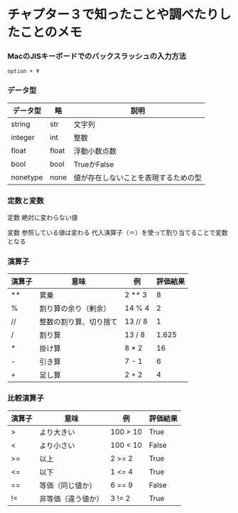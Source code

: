 # チャプター３で知ったことや調べたりしたことのメモ

### MacのJISキーボードでのバックスラッシュの入力方法

`option + ¥`

### データ型

|データ型|略|説明|
|---|---|---|
|string|str|文字列|
|integer|int|整数|
|float|float|浮動小数点数|
|bool|bool|TrueかFalse|
|nonetype|none|値が存在しないことを表現するための型|

### 定数と変数

定数
絶対に変わらない値

変数
参照している値は変わる
代入演算子（＝）を使って割り当てることで変数となる

### 演算子

| 演算子 | 意味 | 例 | 評価結果 |
| --- | --- | --- | --- |
| ** | 累乗 | 2 ** 3 | 8 |
| % | 割り算の余り（剰余） | 14 % 4 | 2 |
| // | 整数の割り算、切り捨て | 13 // 8 | 1 |
| / | 割り算 | 13 / 8 | 1.625 |
| * | 掛け算 | 8 * 2 | 16 |
| - | 引き算 | 7 - 1 | 6 |
| + | 足し算 | 2 + 2 | 4 |

###  比較演算子

| 演算子 | 意味 | 例 | 評価結果 |
| --- | --- | --- | --- |
| > | より大きい | 100 > 10 | True |
| < | より小さい | 100 < 10 | False |
| >= | 以上 | 2 >= 2 | True |
| <= | 以下 | 1 <= 4 | True |
| == | 等価（同じ値か） | 6 == 9 | False |
| != | 非等価（違う値か） | 3 != 2 | True |

